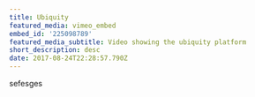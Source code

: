 ```yaml
---
title: Ubiquity
featured_media: vimeo_embed
embed_id: '225098789'
featured_media_subtitle: Video showing the ubiquity platform
short_description: desc
date: 2017-08-24T22:28:57.790Z
---
```

sefesges